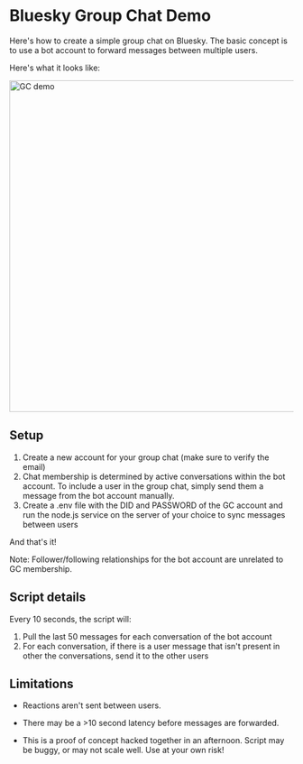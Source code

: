 # Bluesky Group Chat Demo

Here's how to create a simple group chat on Bluesky. The basic concept is to use a bot account to forward messages between multiple users.

Here's what it looks like:

<img width="588" alt="GC demo" src="https://github.com/user-attachments/assets/b5117c20-9c5a-484d-a818-3d10fb7b7f2a" />

## Setup
1. Create a new account for your group chat (make sure to verify the email)
2. Chat membership is determined by active conversations within the bot account. To include a user in the group chat, simply send them a message from the bot account manually.
3. Create a .env file with the DID and PASSWORD of the GC account and run the node.js service on the server of your choice to sync messages between users

And that's it!

Note: Follower/following relationships for the bot account are unrelated to GC membership.

## Script details

Every 10 seconds, the script will:
1. Pull the last 50 messages for each conversation of the bot account
2. For each conversation, if there is a user message that isn't present in other the conversations, send it to the other users

## Limitations

- Reactions aren't sent between users.

- There may be a >10 second latency before messages are forwarded.

- This is a proof of concept hacked together in an afternoon. Script may be buggy, or may not scale well. Use at your own risk!
